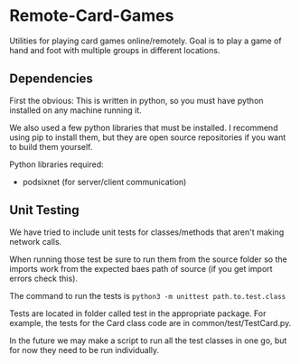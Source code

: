 # Remote-Card-Games
Utilities for playing card games online/remotely. Goal is to play a game of hand and foot with multiple groups in different locations.

## Dependencies
First the obvious: This is written in python, so you must have python installed on any machine running it.

We also used a few python libraries that must be installed. I recommend using pip to install them, but they are open source repositories if you want to build them yourself.

Python libraries required:
* podsixnet (for server/client communication)


## Unit Testing
We have tried to include unit tests for classes/methods that aren't making network calls. 

When running those test be sure to run them from the source folder so the imports work from the expected baes path of source (if you get import errors check this).

The command to run the tests is ```python3 -m unittest path.to.test.class```

Tests are located in folder called test in the appropriate package. For example, the tests for the Card class code are in common/test/TestCard.py.


In the future we may make a script to run all the test classes in one go, but for now they need to be run individually.